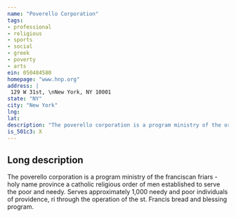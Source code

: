 ```yaml
---
name: "Poverello Corporation"
tags:
- professional
- religious
- sports
- social
- greek
- poverty
- arts
ein: 050484580
homepage: "www.hnp.org"
address: |
 129 W 31st, \nNew York, NY 10001
state: "NY"
city: "New York"
lng: 
lat: 
description: "The poverello corporation is a program ministry of the order of friars minor of the province of the most holy name established to serve the needy and poor of the local community. The center also has the flexibility to work with other direct service agencies throughout the state of rhode island to serve the poor and needy. "
is_501c3: X
---
```


## Long description

The poverello corporation is a program ministry of the franciscan friars - holy name province a catholic religious order of men established to serve the poor and needy. Serves approximately 1,000 needy and poor individuals of providence, ri through the operation of the st. Francis bread and blessing program. 
